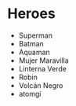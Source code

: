 # Heroes

* Superman
* Batman
* Aquaman
* Mujer Maravilla
* Linterna Verde
* Robin
* Volcán Negro
* atomgi
